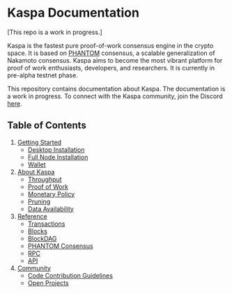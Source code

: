 # Kaspa Documentation

[This repo is a work in progress.]

Kaspa is the fastest pure proof-of-work consensus engine in the crypto space. It is based on [PHANTOM](https://eprint.iacr.org/2018/104.pdf) consensus, a scalable generalization of Nakamoto consensus. Kaspa aims to become the most vibrant platform for proof of work enthusiasts, developers, and researchers. It is currently in pre-alpha testnet phase.

This repository contains documentation about Kaspa. The documentation is a work in progress. To connect with the Kaspa community, join the Discord [here](https://discord.gg/QBKmJyt).

## Table of Contents

1. [Getting Started](/Getting%20Started/README.md)
    * [Desktop Installation](Getting%20Started/Desktop%20Installation.md)
    * [Full Node Installation](Getting%20Started/Full%20Node%20Installation.md)
    * [Wallet](Getting%20Started/Wallet.md)
2. [About Kaspa](/About%20Kaspa/README.md)
    * [Throughput](About%20Kaspa/Throughput.md)
    * [Proof of Work](About%20Kaspa/Proof%20of%20Work.md)
    * [Monetary Policy](About%20Kaspa/Monetary%20Policy.md)
    * [Pruning](About%20Kaspa/Pruning.md)
    * [Data Availability](About%20Kaspa/Data%20Availability.md)
3. [Reference](/Reference/README.md)
    * [Transactions](Reference/Transactions.md)
    * [Blocks](Reference/Blocks.md)
    * [BlockDAG](Reference/BlockDAG.md)
    * [PHANTOM Consensus](Reference/PHANTOM%20Consensus.md)
    * [RPC](https://github.com/kaspanet/kaspad/blob/master/infrastructure/network/netadapter/server/grpcserver/protowire/rpc.md)
    * [API](Reference/API)
4. [Community](/Community/README.md)
    * [Code Contribution Guidelines](https://github.com/kaspanet/kaspad/blob/master/CONTRIBUTING.md)
    * [Open Projects](Community/Open%20Projects.md)
